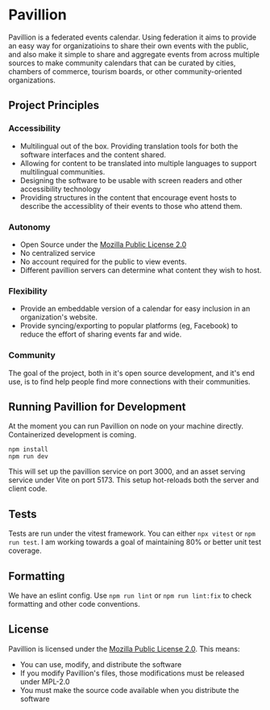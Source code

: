 # Pavillion

Pavillion is a federated events calendar. Using federation it aims to provide an easy way for organizatioins to share their own events with the public, and also make it simple to share and aggregate events from across multiple sources to make community calendars that can be curated by cities, chambers of commerce, tourism boards, or other community-oriented organizations.

## Project Principles

### Accessibility

- Multilingual out of the box. Providing translation tools for both the software interfaces and the content shared.
- Allowing for content to be translated into multiple languages to support multilingual communities.
- Designing the software to be usable with screen readers and other accessibility technology
- Providing structures in the content that encourage event hosts to describe the accessiblity of their events to those who attend them.

### Autonomy

- Open Source under the [Mozilla Public License 2.0](https://mozilla.org/MPL/2.0/)
- No centralized service
- No account required for the public to view events.
- Different pavillion servers can determine what content they wish to host.

### Flexibility

- Provide an embeddable version of a calendar for easy inclusion in an organization's website.
- Provide syncing/exporting to popular platforms (eg, Facebook) to reduce the effort of sharing events far and wide.

### Community

The goal of the project, both in it's open source development, and it's end use, is to find help people find more connections with their communities.

## Running Pavillion for Development

At the moment you can run Pavillion on node on your machine directly. Containerized development is coming.

    npm install
    npm run dev

This will set up the pavillion service on port 3000, and an asset serving service under Vite on port 5173. This setup hot-reloads both the server and client code.

## Tests

Tests are run under the vitest framework. You can either `npx vitest` or `npm run test`. I am working towards a goal of maintaining 80% or better unit test coverage.

## Formatting

We have an eslint config. Use `npm run lint` or `npm run lint:fix` to check formatting and other code conventions.

## License

Pavillion is licensed under the [Mozilla Public License 2.0](https://mozilla.org/MPL/2.0/). This means:

- You can use, modify, and distribute the software
- If you modify Pavillion's files, those modifications must be released under MPL-2.0
- You must make the source code available when you distribute the software
